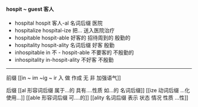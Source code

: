 #### hospit ~ guest 客人

- hospital  hospit 客人-al 名词后缀  医院 
- hospitalize hospital-ize 把... 送入医院治疗
- hospitable hospit-able 好客的 招待周到的 殷勤的
- hospitality hospit-ality 名词后缀 好客 殷勤 
- inhospitable in 不 - hospit-able 不要客的 不殷勤的
- inhospitality in-hospit-ality 不好客 不殷勤

---
前缀
[[in  ~ im ~ig ~ ir 入 做 作成  无 非 加强语气]]

后缀
[[al 形容词后缀   属于...的  具有....性质  如...的   名词后缀]]
[[ize 动词后缀 ...化 使用...]]
[[able  形容词后缀 可....的]]
[[ality 名词后缀 表示 状态 情况 性质 ...性]]
